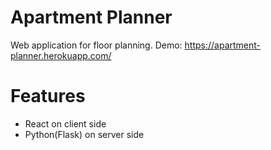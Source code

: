 # Apartment Planner
Web application for floor planning. Demo: https://apartment-planner.herokuapp.com/
# Features
- React on client side
- Python(Flask) on server side
